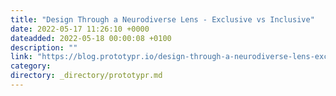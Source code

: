```yaml
---
title: "Design Through a Neurodiverse Lens - Exclusive vs Inclusive"
date: 2022-05-17 11:26:10 +0000
dateadded: 2022-05-18 00:00:08 +0100
description: ""
link: "https://blog.prototypr.io/design-through-a-neurodiverse-lens-exclusive-vs-inclusive-ea3c536d2152?source=rss----eb297ea1161a---4"
category:
directory: _directory/prototypr.md
---
```

